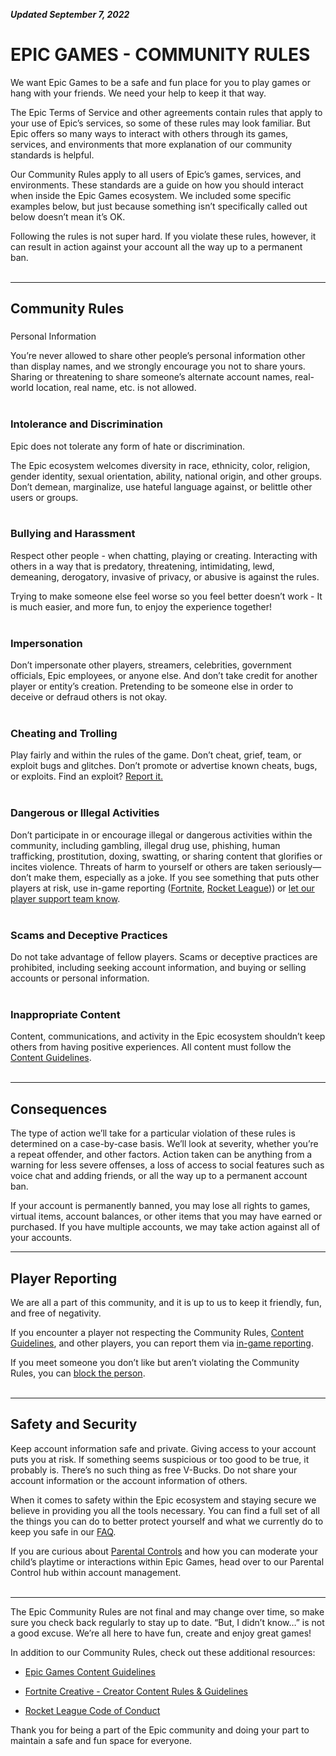 _**Updated September 7, 2022**_

**EPIC GAMES - COMMUNITY RULES**
================================

We want Epic Games to be a safe and fun place for you to play games or hang with your friends. We need your help to keep it that way.  
  
The Epic Terms of Service and other agreements contain rules that apply to your use of Epic’s services, so some of these rules may look familiar. But Epic offers so many ways to interact with others through its games, services, and environments that more explanation of our community standards is helpful.   
  
Our Community Rules apply to all users of Epic’s games, services, and environments. These standards are a guide on how you should interact when inside the Epic Games ecosystem. We included some specific examples below, but just because something isn’t specifically called out below doesn’t mean it’s OK.   
  
Following the rules is not super hard. If you violate these rules, however, it can result in action against your account all the way up to a permanent ban.   
 

* * *

  
**Community Rules**
----------------------

###   
Personal Information

You’re never allowed to share other people’s personal information other than display names, and we strongly encourage you not to share yours. Sharing or threatening to share someone’s alternate account names, real-world location, real name, etc. is not allowed.  
 

### Intolerance and Discrimination

Epic does not tolerate any form of hate or discrimination.  
  
The Epic ecosystem welcomes diversity in race, ethnicity, color, religion, gender identity, sexual orientation, ability, national origin, and other groups. Don’t demean, marginalize, use hateful language against, or belittle other users or groups.   
 

### Bullying and Harassment

Respect other people - when chatting, playing or creating. Interacting with others in a way that is predatory, threatening, intimidating, lewd, demeaning, derogatory, invasive of privacy, or abusive is against the rules.  
  
Trying to make someone else feel worse so you feel better doesn’t work - It is much easier, and more fun, to enjoy the experience together!  
 

### Impersonation

Don’t impersonate other players, streamers, celebrities, government officials, Epic employees, or anyone else. And don’t take credit for another player or entity’s creation. Pretending to be someone else in order to deceive or defraud others is not okay.  
 

### Cheating and Trolling

Play fairly and within the rules of the game. Don’t cheat, grief, team, or exploit bugs and glitches. Don’t promote or advertise known cheats, bugs, or exploits. Find an exploit? [Report it.](https://www.epicgames.com/help/en-US/epic-games-store-c73)  
 

### Dangerous or Illegal Activities

Don’t participate in or encourage illegal or dangerous activities within the community, including gambling, illegal drug use, phishing, human trafficking, prostitution, doxing, swatting, or sharing content that glorifies or incites violence. Threats of harm to yourself or others are taken seriously—don’t make them, especially as a joke. If you see something that puts other players at risk, use in-game reporting ([Fortnite](https://www.epicgames.com/help/en-US/fortnite-c75/battle-royale-c93/how-do-i-report-bad-player-behavior-in-fortnite-a3276), [Rocket League](https://support.rocketleague.com/hc/en-us/articles/360015606894-How-Do-I-Report-a-Player-#:~:text=If%20you%20would%20like%20to,language%2C%20flooding%2C%20etc.))) or [let our player support team know](https://www.epicgames.com/help/en-US/).  
 

### Scams and Deceptive Practices

Do not take advantage of fellow players. Scams or deceptive practices are prohibited, including seeking account information, and buying or selling accounts or personal information.  
 

### Inappropriate Content

Content, communications, and activity in the Epic ecosystem shouldn’t keep others from having positive experiences. All content must follow the [Content Guidelines](https://www.epicgames.com/site/content-guidelines).  
 

* * *

  
**Consequences**
-------------------

The type of action we’ll take for a particular violation of these rules is determined on a case-by-case basis. We’ll look at severity, whether you’re a repeat offender, and other factors. Action taken can be anything from a warning for less severe offenses, a loss of access to social features such as voice chat and adding friends, or all the way up to a permanent account ban.  
  
If your account is permanently banned, you may lose all rights to games, virtual items, account balances, or other items that you may have earned or purchased. If you have multiple accounts, we may take action against all of your accounts.

* * *

  
**Player Reporting**
-----------------------

We are all a part of this community, and it is up to us to keep it friendly, fun, and free of negativity.  
  
If you encounter a player not respecting the Community Rules, [Content Guidelines](https://www.epicgames.com/site/en-US/content-guidelines), and other players, you can report them via [in-game reporting](https://www.epicgames.com/help/en-US/fortnite-c75/battle-royale-c93/how-do-i-report-bad-player-behavior-in-fortnite-a3276).  
  
If you meet someone you don’t like but aren’t violating the Community Rules, you can [block the person](https://www.epicgames.com/help/en-US/fortnite-c75/battle-royale-c93/how-do-i-manage-my-party-and-voice-chat-options-from-the-fortnite-lobby-a3477).  
 

* * *

  
**Safety and Security**
--------------------------

Keep account information safe and private. Giving access to your account puts you at risk. If something seems suspicious or too good to be true, it probably is. There’s no such thing as free V-Bucks. Do not share your account information or the account information of others.  
  
When it comes to safety within the Epic ecosystem and staying secure we believe in providing you all the tools necessary. You can find a full set of all the things you can do to better protect yourself and what we currently do to keep you safe in our [FAQ](https://www.epicgames.com/store/news/epic-games-account-security).  
  
If you are curious about [Parental Controls](https://www.epicgames.com/fortnite/parental-controls) and how you can moderate your child’s playtime or interactions within Epic Games, head over to our Parental Control hub within account management.  
 

* * *

  
The Epic Community Rules are not final and may change over time, so make sure you check back regularly to stay up to date. “But, I didn’t know…” is not a good excuse. We’re all here to have fun, create and enjoy great games!  
  
In addition to our Community Rules, check out these additional resources: 

*   [Epic Games Content Guidelines](https://www.epicgames.com/site/en-US/content-guidelines)
    
*   [Fortnite Creative - Creator Content Rules & Guidelines](https://www.epicgames.com/fortnite/news/fortnite-creative-creator-content-rules-and-guidelines)
    
*   [Rocket League Code of Conduct](https://www.google.com/url?q=https://www.rocketleague.com/news/rocket-league-code-of-conduct/&sa=D&source=editors&ust=1614222241919000&usg=AOvVaw3CJRaKSQQQTyCFdwf5nFpM)
    

  
Thank you for being a part of the Epic community and doing your part to maintain a safe and fun space for everyone.